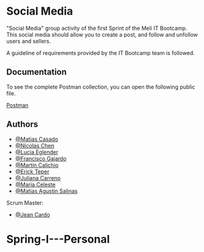 
# Social Media

"Social Media" group activity of the first Sprint of the Meli IT Bootcamp. This social media should allow you to create a post, and follow and unfollow users and sellers.

A guideline of requirements provided by the IT Bootcamp team is followed.
## Documentation

To see the complete Postman collection, you can open the following public file.

[Postman](https://documenter.getpostman.com/view/24526123/2s8Z6u3uCz)


## Authors

- [@Matias Casado](https://github.com/ML-agusca97)
- [@Nicolas Chen](https://github.com/Nchen-meli)
- [@Lucia Eglender](https://github.com/luenglender)
- [@Francisco Gajardo](https://github.com/FranciscoGajardoPerez)
- [@Martin Calichio](https://github.com/MCALICHIO)
- [@Erick Teper](https://github.com/TeperErick)
- [@Juliana Carreno](https://github.com/JuliCarreno)
- [@Maria Celeste](https://github.com/ccancio)
- [@Matias Agustin Salinas](https://github.com/MS250)

Scrum Master:
- [@Jean Cardo](https://github.com/jeancardomeli/)
# Spring-I---Personal
